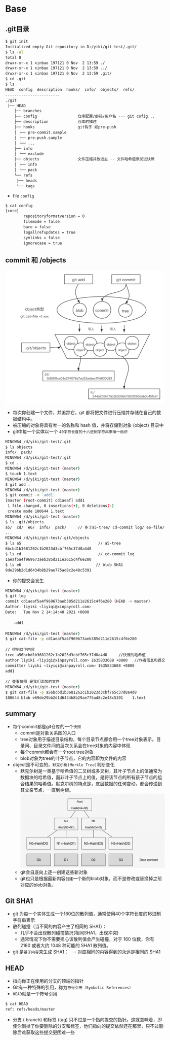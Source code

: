 # Base


## .git目录
``` bash
$ git init
Initialized empty Git repository in D:/yiki/git-test/.git/
$ ls -al
total 8
drwxr-xr-x 1 xinbao 197121 0 Nov  2 13:59 ./
drwxr-xr-x 1 xinbao 197121 0 Nov  2 13:59 ../
drwxr-xr-x 1 xinbao 197121 0 Nov  2 13:59 .git/
$ cd .git
$ ls
HEAD  config  description  hooks/  info/  objects/  refs/
------------------------
./git
 ├── HEAD
    ├── branches
    ├── config                  仓库配置/邮箱/用户名 --- git cofig...
    ├── description             仓库的描述
    ├── hooks                   git钩子 如pre-push
    │ ├── pre-commit.sample
    │ ├── pre-push.sample
    │ └── ...
    ├── info                    
    │ └── exclude
    ├── objects                 文件压缩并放进去 -- 文件哈希值添加进快照
    │ ├── info
    │ └── pack
    └── refs
     ├── heads
     └── tags
```
- file `config`
``` bash
$ cat config
[core]
        repositoryformatversion = 0
        filemode = false
        bare = false
        logallrefupdates = true
        symlinks = false
        ignorecase = true
```

## commit 和 /objects
![objs](./imgs/07.png)
- 每次你创建一个文件，并追踪它，git 都将把文件进行压缩并存储在自己的数据结构中。
- 被压缩的对象将具有唯一的名称和 hash 值，并将存储到对象 (object) 目录中
- git中每一个实体以一个 `40字符长度的十六进制字符串来唯一标识`
``` bash
MINGW64 /d/yiki/git-test/.git 
$ ls objects
info/  pack/
MINGW64 /d/yiki/git-test/.git 
$ cd ..
MINGW64 /d/yiki/git-test (master)
$ touch 1.text
MINGW64 /d/yiki/git-test (master)
$ git add .
MINGW64 /d/yiki/git-test (master)
$ git commit -m 'add1'
[master (root-commit) cd1aeaf] add1
 1 file changed, 0 insertions(+), 0 deletions(-)
 create mode 100644 1.text
MINGW64 /d/yiki/git-test (master)
$ ls .git/objects
a5/  cd/  e6/  info/  pack/     // 多了a5-tree/ cd-commit log/ e6-file/
...
MINGW64 /d/yiki/git-test/.git/objects 
$ ls a5                                  // a5-tree
6bcbd1b3681262c1b2023d3cbf765c37d8a4d8   
$ ls cd                                  // cd-commit log
1aeaf5a4f969673aeb385d211e2615c4f6e280
$ ls e6                                 // blob SHA1
9de29bb2d1d6434b8b29ae775ad8c2e48c5391

```
- 你的提交会发生
``` bash
MINGW64 /d/yiki/git-test (master)
$ git log
commit cd1aeaf5a4f969673aeb385d211e2615c4f6e280 (HEAD -> master)
Author: liyiki <liyiqi@xinpayroll.com>
Date:   Tue Nov 2 14:14:48 2021 +0800

    add1

MINGW64 /d/yiki/git-test (master)
$ git cat-file -p cd1aeaf5a4f969673aeb385d211e2615c4f6e280

// 得到以下内容
tree a56bcbd1b3681262c1b2023d3cbf765c37d8a4d8     //快照的哈希值
author liyiki <liyiqi@xinpayroll.com> 1635833688 +0800   //作者信息和提交的注释
committer liyiki <liyiqi@xinpayroll.com> 1635833688 +0800
add1

// 查看快照 是我们添加的文件
MINGW64 /d/yiki/git-test (master)
$ git cat-file -p a56bcbd1b3681262c1b2023d3cbf765c37d8a4d8
100644 blob e69de29bb2d1d6434b8b29ae775ad8c2e48c5391    1.text

```
## summary

- 每个commit都是git仓库的一个`快照`
  - commit是对象关系图的入口
  - tree对象用于描述目录结构，每个目录节点都会用一个tree对象表示。目录间、目录文件间的层次关系会在tree对象的内容中体现
  - 每个commit都会有一个root tree对象
  - blob对象为tree的叶子节点，它的内容即为文件的内容
- object是不可变的，`默克尔树(Merkle Tree)`判断变化
  - 默克尔树是一类基于哈希值的二叉树或多叉树，其叶子节点上的值通常为数据块的哈希值，而非叶子节点上的值，是将该节点的所有孩子节点的组合结果的哈希值。默克尔树的特点是，底层数据的任何变动，都会传递到其父亲节点，一直到树根。
  ![tree](./imgs/tree.png)
  - git会自底向上逐一创建这些新对象
  - git也只是根据最新内容`创建`一个新的blob对象，而不是修改或替换掉之前对应的blob对象。


## Git SHA1
- git 为每一个实体生成一个160位的散列值，通常使用40个字符长度的16进制字符串表示
- 散列碰撞（当不同的内容产生了相同的 SHA1）：
  - 几乎不会出现散列碰撞情况(相同SHA1，出现冲突)
  - 通常情况下你不需要担心该散列值会产生碰撞，对于 160 位数，你有 2160 或者大约 1048 种可能的 SHA1 散列值。
- git 是`基于内容`来生成 SHA1：
　- 对应相同的内容得到的永远是相同的 SHA1

## HEAD
- 指向你正在使用的分支的顶端的指针
- Git有一种特殊的引用，称为`符号引用（Symbolic References）`
- `HEAD`就是一个符号引用
``` bash
$ cat HEAD
ref: refs/heads/master
```
- 分支 ( branch) 和标签 (tag) 只不过是一个指向提交的指针。这就意味着，即使你删掉了你要删除的分支和标签，他们指向的提交依然还在那里，只不过删除后难获取这些提交更困难一些

